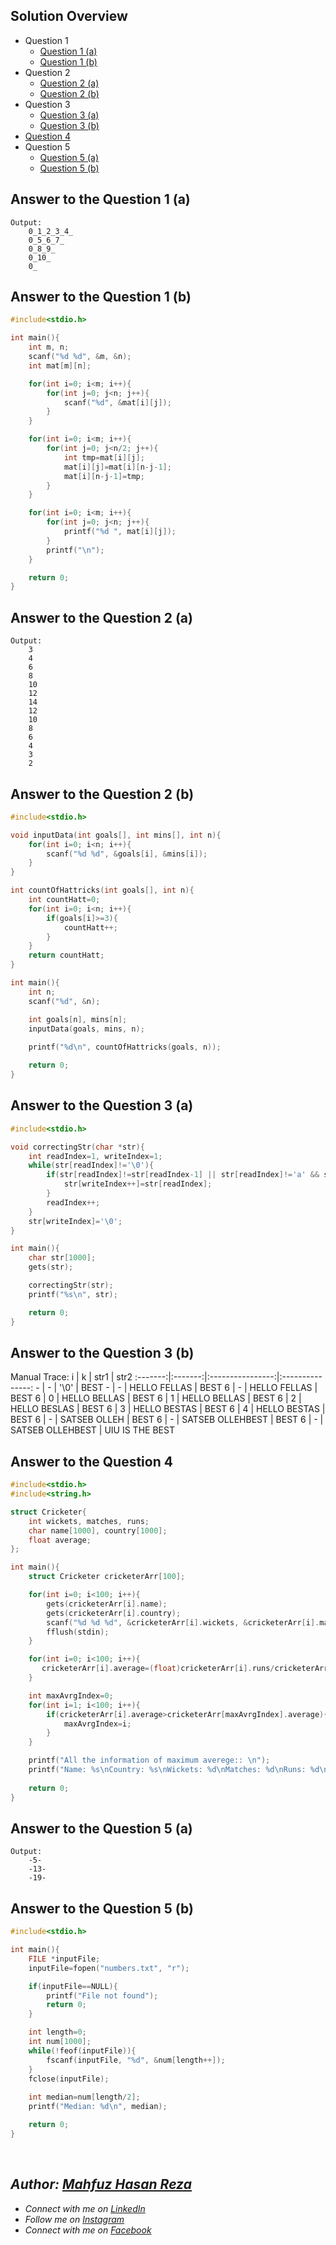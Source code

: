 ## Solution Overview
  - Question 1
      - [Question 1 (a)](https://github.com/mahfuzhasanreza/UIU-SPL/tree/main/Final%20Q.%20Solve/Summer%202022#answer-to-the-question-1-a)
      - [Question 1 (b)](https://github.com/mahfuzhasanreza/UIU-SPL/tree/main/Final%20Q.%20Solve/Summer%202022#answer-to-the-question-1-b)
  - Question 2
      - [Question 2 (a)](https://github.com/mahfuzhasanreza/UIU-SPL/tree/main/Final%20Q.%20Solve/Summer%202022#answer-to-the-question-2-a)
      - [Question 2 (b)](https://github.com/mahfuzhasanreza/UIU-SPL/tree/main/Final%20Q.%20Solve/Summer%202022#answer-to-the-question-2-b)
  - Question 3
      - [Question 3 (a)](https://github.com/mahfuzhasanreza/UIU-SPL/tree/main/Final%20Q.%20Solve/Summer%202022#answer-to-the-question-3-a)
      - [Question 3 (b)](https://github.com/mahfuzhasanreza/UIU-SPL/tree/main/Final%20Q.%20Solve/Summer%202022#answer-to-the-question-3-b)
  - [Question 4](https://github.com/mahfuzhasanreza/UIU-SPL/tree/main/Final%20Q.%20Solve/Summer%202022#answer-to-the-question-4)
  - Question 5
      - [Question 5 (a)](https://github.com/mahfuzhasanreza/UIU-SPL/tree/main/Final%20Q.%20Solve/Summer%202022#answer-to-the-question-5-a)
      - [Question 5 (b)](https://github.com/mahfuzhasanreza/UIU-SPL/tree/main/Final%20Q.%20Solve/Summer%202022#answer-to-the-question-5-b)

          
## Answer to the Question 1 (a)
```
Output:
    0_1_2_3_4_
    0_5_6_7_
    0_8_9_
    0_10_
    0_
```

## Answer to the Question 1 (b)
```c
#include<stdio.h>

int main(){
    int m, n;
    scanf("%d %d", &m, &n);
    int mat[m][n];

    for(int i=0; i<m; i++){
        for(int j=0; j<n; j++){
            scanf("%d", &mat[i][j]);
        }
    }

    for(int i=0; i<m; i++){
        for(int j=0; j<n/2; j++){
            int tmp=mat[i][j];
            mat[i][j]=mat[i][n-j-1];
            mat[i][n-j-1]=tmp;
        }
    }

    for(int i=0; i<m; i++){
        for(int j=0; j<n; j++){
            printf("%d ", mat[i][j]);
        }
        printf("\n");
    }

    return 0;
}
```

## Answer to the Question 2 (a)
```
Output:
    3
    4
    6
    8
    10
    12
    14
    12
    10
    8
    6
    4
    3
    2
```

## Answer to the Question 2 (b)
```c
#include<stdio.h>

void inputData(int goals[], int mins[], int n){
    for(int i=0; i<n; i++){
        scanf("%d %d", &goals[i], &mins[i]);
    }
}

int countOfHattricks(int goals[], int n){
    int countHatt=0;
    for(int i=0; i<n; i++){
        if(goals[i]>=3){
            countHatt++;
        }
    }
    return countHatt;
}

int main(){
    int n;
    scanf("%d", &n);

    int goals[n], mins[n];
    inputData(goals, mins, n);
    
    printf("%d\n", countOfHattricks(goals, n));

    return 0;
}
```

## Answer to the Question 3 (a)
```c
#include<stdio.h>

void correctingStr(char *str){
    int readIndex=1, writeIndex=1;
    while(str[readIndex]!='\0'){
        if(str[readIndex]!=str[readIndex-1] || str[readIndex]!='a' && str[readIndex]!='e' && str[readIndex]!='i' && str[readIndex]!='o' && str[readIndex]!='u' && str[readIndex]!='A' && str[readIndex]!='E' && str[readIndex]!='I' && str[readIndex]!='O' && str[readIndex]!='U'){
            str[writeIndex++]=str[readIndex];
        }
        readIndex++;
    }
    str[writeIndex]='\0';
}

int main(){
    char str[1000];
    gets(str);

    correctingStr(str);
    printf("%s\n", str);

    return 0;
}
```

## Answer to the Question 3 (b)

Manual Trace:
    i    |    k    |       str1       |       str2
:-------:|:-------:|:----------------:|:---------------:
\-    |   \-    |      '\0'        |       BEST
\-    |   \-    |   HELLO FELLAS   |       BEST
6    |   \-    |   HELLO FELLAS   |       BEST
6    |    0    |   HELLO BELLAS   |       BEST
6    |    1    |   HELLO BELLAS   |       BEST
6    |    2    |   HELLO BESLAS   |       BEST
6    |    3    |   HELLO BESTAS   |       BEST
6    |    4    |   HELLO BESTAS   |       BEST
6    |   \-    |   SATSEB OLLEH   |       BEST
6    |   \-    | SATSEB OLLEHBEST |       BEST
6    |   \-    | SATSEB OLLEHBEST |  UIU IS THE BEST
    

## Answer to the Question 4
```c
#include<stdio.h>
#include<string.h>

struct Cricketer{
    int wickets, matches, runs;
    char name[1000], country[1000];
    float average;
};

int main(){
    struct Cricketer cricketerArr[100];

    for(int i=0; i<100; i++){
        gets(cricketerArr[i].name);
        gets(cricketerArr[i].country);
        scanf("%d %d %d", &cricketerArr[i].wickets, &cricketerArr[i].matches, &cricketerArr[i].runs);
        fflush(stdin);
    }

    for(int i=0; i<100; i++){
       cricketerArr[i].average=(float)cricketerArr[i].runs/cricketerArr[i].wickets;
    }

    int maxAvrgIndex=0;
    for(int i=1; i<100; i++){
        if(cricketerArr[i].average>cricketerArr[maxAvrgIndex].average){
            maxAvrgIndex=i;
        }
    }

    printf("All the information of maximum averege:: \n");
    printf("Name: %s\nCountry: %s\nWickets: %d\nMatches: %d\nRuns: %d\nAverage: %f\n", cricketerArr[maxAvrgIndex].name, cricketerArr[maxAvrgIndex].country, cricketerArr[maxAvrgIndex].wickets, cricketerArr[maxAvrgIndex].matches, cricketerArr[maxAvrgIndex].runs, cricketerArr[maxAvrgIndex].average);
    
    return 0;
}
```

## Answer to the Question 5 (a)
```
Output:
    -5-
    -13-
    -19-
```

## Answer to the Question 5 (b)
```c
#include<stdio.h>

int main(){
    FILE *inputFile;
    inputFile=fopen("numbers.txt", "r");

    if(inputFile==NULL){
        printf("File not found");
        return 0;
    }

    int length=0;
    int num[1000];
    while(!feof(inputFile)){
        fscanf(inputFile, "%d", &num[length++]);
    }
    fclose(inputFile);
    
    int median=num[length/2];
    printf("Median: %d\n", median);

    return 0;
}
```

<br>

## _Author: [Mahfuz Hasan Reza](https://github.com/mahfuzhasanreza/)_
 - _Connect with me on [LinkedIn](https://www.linkedin.com/in/mahfuzhasanreza/)_
 - _Follow me on [Instagram](https://www.instagram.com/mahfuzhasanreza/)_
 - _Connect with me on [Facebook](https://www.facebook.com/mahfuzhasanreza/)_

